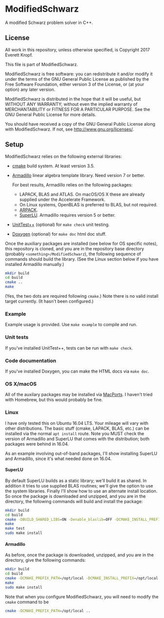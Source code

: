 # ModifiedSchwarz

A modified Schwarz problem solver in C++.

## License

All work in this repository, unless otherwise specified, is Copyright 2017 Everett Kropf.

This file is part of ModifiedSchwarz.

ModifiedSchwarz is free software: you can redistribute it and/or modify
it under the terms of the GNU General Public License as published by
the Free Software Foundation, either version 3 of the License, or
(at your option) any later version.

ModifiedSchwarz is distributed in the hope that it will be useful,
but WITHOUT ANY WARRANTY; without even the implied warranty of
MERCHANTABILITY or FITNESS FOR A PARTICULAR PURPOSE.  See the
GNU General Public License for more details.

You should have received a copy of the GNU General Public License
along with ModifiedSchwarz.  If not, see <http://www.gnu.org/licenses/>.

## Setup

ModifiedSchwarz relies on the following external libraries:

* [cmake](https://cmake.org) build system. At least version 3.5.

* [Armadillo](http://arma.sourceforge.net) linear algebra template library. Need version 7 or better.

    For best results, Armadillo relies on the following packages:

    * LAPACK, BLAS and ATLAS. On macOS/OS X these are already supplied under the Accelerate Framework.
    * On Linux systems, OpenBLAS is preferred to BLAS, but not required.
    * [ARPACK](http://www.caam.rice.edu/software/ARPACK/).
    * [SuperLU](http://crd-legacy.lbl.gov/~xiaoye/SuperLU/). Armadillo requires version 5 or better.

* [UnitTest++](https://github.com/unittest-cpp/unittest-cpp) (optional) for `make check` unit testing.
* [Doxygen](http://www.stack.nl/~dimitri/doxygen/) (optional) for `make doc` html doc stuff.

Once the auxiliary packages are installed (see below for OS specific notes), this repository is cloned, and you are in the repository base directory (probably `<something>/ModifiedSchwarz`), the following sequence of commands should build the library. (See the Linux section below if you have installed Armadillo manually.)

```bash
mkdir build
cd build
cmake ..
make
```

(Yes, the two dots are required following `cmake`.) Note there is no valid install target currently. (It hasn't been configured.)

### Example

Example usage is provided. Use `make example` to compile and run.

### Unit tests

If you've installed UnitTest++, tests can be run with `make check`. 

### Code documentation

If you've installed Doxygen, you can make the HTML docs via `make doc`.

### OS X/macOS

All of the auxilary packages may be installed via [MacPorts](https://www.macports.org). I haven't tried with Homebrew, but this would probably be fine.

### Linux

I have only tested this on Ubuntu 16.04 LTS. Your mileage will vary with other distributions. The basic stuff (cmake, LAPACK, BLAS, etc.) can be installed via the normal `apt install` route. Note you MUST check the version of Armadillo and SuperLU that comes with the distribution; both packages were behind in 16.04.

As an example involving out-of-band packages, I'll show installing SuperLU and Armadillo, since it's what needed done on 16.04.

#### SuperLU

By default SuperLU builds as a static library; we'll build it as shared. In addition it tries to use supplied BLAS routines; we'll give the option to use the system libraries. Finally I'll show how to use an alternate install location. So once the package is downloaded and unzipped, and you are in the directory, the following commands will build and install the package:

```bash
mkdir build
cd build
cmake -DBUILD_SHARED_LIBS=ON -Denable_blaslib=OFF -DCMAKE_INSTALL_PREFIX=/opt/local ..
make
make test
sudo make install
```

#### Armadillo

As before, once the package is downloaded, unzipped, and you are in the directory, give the following commands:

```bash
mkdir build
cd build
cmake -DCMAKE_PREFIX_PATH=/opt/local -DCMAKE_INSTALL_PREFIX=/opt/local ..
make
sudo make install
```

Note that when you configure ModifiedSchwarz, you will need to modify the `cmake` command to be

```bash
cmake -DCMAKE_PREFIX_PATH=/opt/local ..
```
